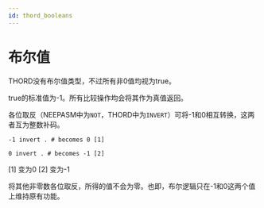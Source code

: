```yaml
---
id: thord_booleans
---
```

# 布尔值

THORD没有布尔值类型，不过所有非0值均视为true。

true的标准值为-1。所有比较操作均会将其作为真值返回。

各位取反（NEEPASM中为`NOT`，THORD中为`INVERT`）可将-1和0相互转换，这两者互为整数补码。


```
-1 invert . # becomes 0 [1]

0 invert . # becomes -1 [2]
```
[1] 变为0
[2] 变为-1

将其他非零数各位取反，所得的值不会为零。也即，布尔逻辑只在-1和0这两个值上维持原有功能。
